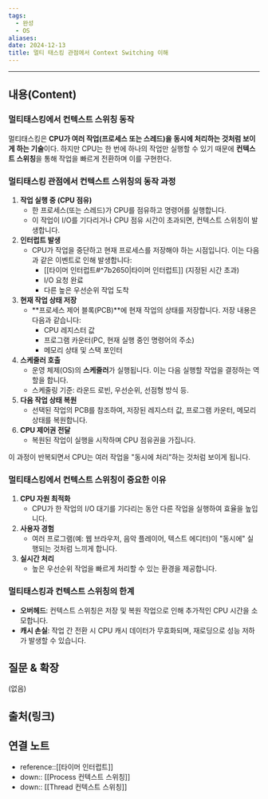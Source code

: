```yaml
---
tags:
  - 완성
  - OS
aliases: 
date: 2024-12-13
title: 멀티 태스킹 관점에서 Context Switching 이해
---
```

---

## 내용(Content)

### 멀티태스킹에서 컨텍스트 스위칭 동작

멀티태스킹은 **CPU가 여러 작업(프로세스 또는 스레드)을 동시에 처리하는 것처럼 보이게 하는 기술**이다. 하지만 CPU는 한 번에 하나의 작업만 실행할 수 있기 때문에 **컨텍스트 스위칭**을 통해 작업을 빠르게 전환하며 이를 구현한다.

### 멀티태스킹 관점에서 컨텍스트 스위칭의 동작 과정


1. **작업 실행 중 (CPU 점유)**
    - 한 프로세스(또는 스레드)가 CPU를 점유하고 명령어를 실행합니다.
    - 이 작업이 I/O를 기다리거나 CPU 점유 시간이 초과되면, 컨텍스트 스위칭이 발생합니다.
2. **인터럽트 발생**
    - CPU가 작업을 중단하고 현재 프로세스를 저장해야 하는 시점입니다. 이는 다음과 같은 이벤트로 인해 발생합니다:
        - [[타이머 인터럽트#^7b2650|타이머 인터럽트]] (지정된 시간 초과)
        - I/O 요청 완료
        - 다른 높은 우선순위 작업 도착
3. **현재 작업 상태 저장**
    - **프로세스 제어 블록(PCB)**에 현재 작업의 상태를 저장합니다. 저장 내용은 다음과 같습니다:
        - CPU 레지스터 값
        - 프로그램 카운터(PC, 현재 실행 중인 명령어의 주소)
        - 메모리 상태 및 스택 포인터
4. **스케줄러 호출**
    - 운영 체제(OS)의 **스케줄러**가 실행됩니다. 이는 다음 실행할 작업을 결정하는 역할을 합니다.
    - 스케줄링 기준: 라운드 로빈, 우선순위, 선점형 방식 등.
5. **다음 작업 상태 복원**
    - 선택된 작업의 PCB를 참조하여, 저장된 레지스터 값, 프로그램 카운터, 메모리 상태를 복원합니다.
6. **CPU 제어권 전달**
    - 복원된 작업이 실행을 시작하며 CPU 점유권을 가집니다.

이 과정이 반복되면서 CPU는 여러 작업을 "동시에 처리"하는 것처럼 보이게 됩니다.

### **멀티태스킹에서 컨텍스트 스위칭이 중요한 이유**

1. **CPU 자원 최적화**
    - CPU가 한 작업의 I/O 대기를 기다리는 동안 다른 작업을 실행하여 효율을 높입니다.
2. **사용자 경험**
    - 여러 프로그램(예: 웹 브라우저, 음악 플레이어, 텍스트 에디터)이 "동시에" 실행되는 것처럼 느끼게 합니다.
3. **실시간 처리**
    - 높은 우선순위 작업을 빠르게 처리할 수 있는 환경을 제공합니다.

### **멀티태스킹과 컨텍스트 스위칭의 한계**

- **오버헤드**: 컨텍스트 스위칭은 저장 및 복원 작업으로 인해 추가적인 CPU 시간을 소모합니다.
- **캐시 손실**: 작업 간 전환 시 CPU 캐시 데이터가 무효화되며, 재로딩으로 성능 저하가 발생할 수 있습니다.

## 질문 & 확장

(없음)

## 출처(링크)


## 연결 노트

- reference::[[타이머 인터럽트]]
- down:: [[Process 컨텍스트 스위칭]]
- down:: [[Thread 컨텍스트 스위칭]]




